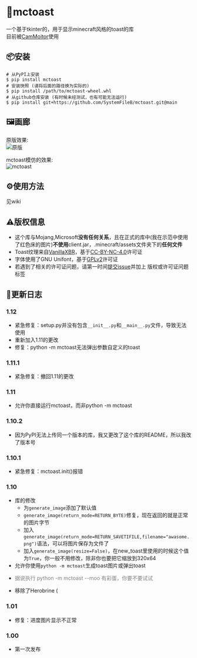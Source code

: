 # 🍞mctoast
一个基于tkinter的，用于显示minecraft风格的toast的库  
目前被[CamMoitor](https://github.com/SystemFileB/CamMonitor_Server)使用

## 📦安装
```shell
# 从PyPI上安装
$ pip install mctoast
# 安装快照 (请将后面的路径换为实际的)
$ pip install /path/to/mctoast-wheel.whl
# 从github仓库安装 (有时候未经测试，也有可能无法运行)
$ pip install git+https://github.com/SystemFileB/mctoast.git@main
```

## 🖼️画廊
原版效果:  
![原版](./img/game.gif)

mctoast模仿的效果:  
![mctoast](./img/lib.gif)

## ⚙️使用方法
见wiki

## ⚠️版权信息
- 这个库与Mojang,Microsoft**没有任何关系**，且在正式的库中(我在示范中使用了红色床的图片)**不使用**client.jar，.minecraft/assets文件夹下的**任何文件**    
- Toast纹理来自[VanillaXBR](https://modrinth.com/resourcepack/vanillaxbr)，基于[CC-BY-NC-4.0](https://creativecommons.org/licenses/by-nc/4.0/legalcode)许可证
- 字体使用了GNU Unifont，基于[GPLv2](https://www.gnu.org/licenses/old-licenses/gpl-2.0.html)许可证
- 若遇到了相关的许可证问题，请第一时间[提交issue](https://github.com/SystemFileB/mctoast/issues)并加上 版权或许可证问题 标签

## 📰更新日志
### 1.12
- 紧急修复：setup.py并没有包含`__init__.py`和`__main__.py`文件，导致无法使用
- 重新加入1.11的更改
- 修复：python -m mctoast无法弹出参数自定义的toast

### 1.11.1
- 紧急修复：撤回1.11的更改

### 1.11
- 允许你直接运行mctoast，而非python -m mctoast

### 1.10.2
- 因为PyPI无法上传同一个版本的库，我又更改了这个库的README，所以我改了版本号

### 1.10.1
- 紧急修复：mctoast.init()报错

### 1.10
- 库的修改  
    - 为`generate_image`添加了默认值 
    - `generate_image(return_mode=RETURN_BYTE)`修复，现在返回的就是正常的图片字节  
    - 加入`generate_image(return_mode=RETURN_SAVETIFILE,filename="awasome.png")`语法，可以将图片保存为文件了  
    - 加入`generate_image(resize=False)`，在new_toast里使用的时候这个值为`True`，你一般不用修改，除非你也要把它缩放到320x64  
- 允许你使用`python -m mctoast`生成toast图片或弹出toast
- <p style="color:gray">据说执行 python -m mctoast --moo 有彩蛋，你要不要试试</p>
- 移除了Herobrine (

### 1.01
- 修复：进度图片显示不正常

### 1.00
- 第一次发布
